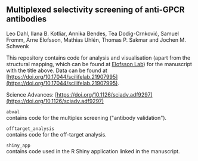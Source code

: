 ## Multiplexed selectivity screening of anti-GPCR antibodies

Leo Dahl, Ilana B. Kotliar, Annika Bendes, Tea Dodig-Crnković, Samuel Fromm, Arne Elofsson, Mathias Uhlén, Thomas P. Sakmar and Jochen M. Schwenk

This repository contains code for analysis and visualisation (apart from the structural mapping, which can be found at [Elofsson Lab](https://github.com/ElofssonLab)) for the manuscript with the title above. Data can be found at [https://doi.org/10.17044/scilifelab.21907995](https://doi.org/10.17044/scilifelab.21907995).

Science Advances: [https://doi.org/10.1126/sciadv.adf9297](https://doi.org/10.1126/sciadv.adf9297)

`abval`  
contains code for the multiplex screening ("antibody validation").

`offtarget_analysis`  
contains code for the off-target analysis. 

`shiny_app`  
contains code used in the R Shiny application linked in the manuscript.
